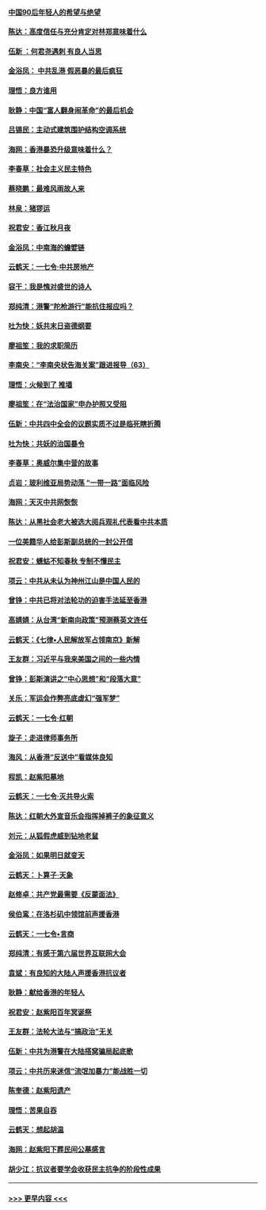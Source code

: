 #### [中国90后年轻人的希望与绝望](../pages/nsc993/n11642317.md?t=11091344) 
#### [陈达：高度信任与充分肯定对林郑意味着什么](../pages/nsc993/n11641441.md?t=11091344) 
#### [伍新 ：何君尧遇刺 有良人当思](../pages/nsc993/n11641503.md?t=11091344) 
#### [金浴凤： 中共乱港  假恶暴的最后疯狂](../pages/nsc993/n11641495.md?t=11091344) 
#### [理悟：良方谁用](../pages/nsc993/n11641463.md?t=11091344) 
#### [耿静：中国“富人翻身闹革命”的最后机会](../pages/nsc993/n11640655.md?t=11091344) 
#### [吕锡民：主动式建筑围护结构空调系统](../pages/nsc993/n11640168.md?t=11091344) 
#### [海网：香港暴恐升级意味着什么？](../pages/nsc993/n11635904.md?t=11091344) 
#### [李春草：社会主义民主特色](../pages/nsc993/n11634657.md?t=11091344) 
#### [蔡晓鹏：最难风雨故人来](../pages/nsc993/n11633145.md?t=11091344) 
#### [林泉：猪猡运](../pages/nsc993/n11631469.md?t=11091344) 
#### [祝君安：香江秋月夜](../pages/nsc993/n11631440.md?t=11091344) 
#### [金浴凤：中南海的蟾嬖链](../pages/nsc993/n11631290.md?t=11091344) 
#### [云鹤天：一七令·中共房地产](../pages/nsc993/n11630084.md?t=11091344) 
#### [容干：我是愧对盛世的诗人](../pages/nsc993/n11630059.md?t=11091344) 
#### [郑纯清：港警“陀枪游行”能抗住报应吗？](../pages/nsc993/n11629999.md?t=11091344) 
#### [吐为快：妖共末日盗德纲要](../pages/nsc993/n11628610.md?t=11091344) 
#### [廖祖笙：我的求职简历](../pages/nsc993/n11628492.md?t=11091344) 
#### [李南央：“李南央状告海关案”跟进报导（63）](../pages/nsc993/n11627039.md?t=11091344) 
#### [理悟：火候到了 推墙](../pages/nsc993/n11626917.md?t=11091344) 
#### [廖祖笙：在“法治国家”申办护照又受阻](../pages/nsc993/n11626500.md?t=11091344) 
#### [伍新：中共四中全会的议题实质不过是临死瞎折腾](../pages/nsc993/n11621774.md?t=11091344) 
#### [吐为快：共妖的治国暴令](../pages/nsc993/n11621401.md?t=11091344) 
#### [李春草：奥威尔集中营的故事](../pages/nsc993/n11621373.md?t=11091344) 
#### [贞岩：玻利维亚局势动荡 “一带一路”面临风险](../pages/nsc993/n11619480.md?t=11091344) 
#### [海网：天灭中共网恢恢](../pages/nsc993/n11618261.md?t=11091344) 
#### [陈达：从黑社会老大被选大阅兵观礼代表看中共本质](../pages/nsc993/n11618229.md?t=11091344) 
#### [一位美籍华人给彭斯副总统的一封公开信](../pages/nsc993/n11616906.md?t=11091344) 
#### [祝君安：蟪蛄不知春秋  专制不懂民主](../pages/nsc993/n11616882.md?t=11091344) 
#### [项云：中共从未认为神州江山是中国人民的](../pages/nsc993/n11616763.md?t=11091344) 
#### [曾铮：中共已将对法轮功的迫害手法延至香港](../pages/nsc993/n11616561.md?t=11091344) 
#### [高婧婧：从台湾“新南向政策”预测蔡英文连任](../pages/nsc993/n11616518.md?t=11091344) 
#### [云鹤天：《七律▪人民解放军占领南京》新解](../pages/nsc993/n11616490.md?t=11091344) 
#### [王友群：习近平与我来美国之间的一些内情](../pages/nsc993/n11615052.md?t=11091344) 
#### [曾铮：彭斯演讲之“中心思想”和“段落大意”](../pages/nsc993/n11615020.md?t=11091344) 
#### [关乐：军运会作弊亮底虚幻“强军梦”](../pages/nsc993/n11615008.md?t=11091344) 
#### [云鹤天：一七令‧红朝](../pages/nsc993/n11615000.md?t=11091344) 
#### [旋子：走进律师事务所](../pages/nsc993/n11614894.md?t=11091344) 
#### [海风：从香港“反送中”看媒体良知](../pages/nsc993/n11614480.md?t=11091344) 
#### [程凯：赵紫阳墓地](../pages/nsc993/n11614464.md?t=11091344) 
#### [云鹤天：一七令‧灭共导火索](../pages/nsc993/n11613471.md?t=11091344) 
#### [陈达：红朝大外宣音乐会指挥掉裤子的象征意义](../pages/nsc993/n11613456.md?t=11091344) 
#### [刘元：从狐假虎威到钻地老鼠](../pages/nsc993/n11612832.md?t=11091344) 
#### [金浴凤：如果明日就变天](../pages/nsc993/n11611135.md?t=11091344) 
#### [云鹤天：卜算子‧天象](../pages/nsc993/n11609023.md?t=11091344) 
#### [赵修卓：共产党最需要《反蒙面法》](../pages/nsc993/n11608006.md?t=11091344) 
#### [侯伯鸾：在洛杉矶中领馆前声援香港](../pages/nsc993/n11607802.md?t=11091344) 
#### [云鹤天：一七令•言商](../pages/nsc993/n11606248.md?t=11091344) 
#### [郑纯清：有感于第六届世界互联网大会](../pages/nsc993/n11604718.md?t=11091344) 
#### [袁斌：有良知的大陆人声援香港抗议者](../pages/nsc993/n11603673.md?t=11091344) 
#### [耿静：献给香港的年轻人](../pages/nsc993/n11602462.md?t=11091344) 
#### [祝君安：赵紫阳百年冥诞祭](../pages/nsc993/n11601386.md?t=11091344) 
#### [王友群：法轮大法与“搞政治”无关](../pages/nsc993/n11601658.md?t=11091344) 
#### [伍新：中共为港警在大陆搭窝骗局起底歌](../pages/nsc993/n11601536.md?t=11091344) 
#### [项云：中共历来迷信“流氓加暴力”能战胜一切](../pages/nsc993/n11601496.md?t=11091344) 
#### [陈奎德：赵紫阳遗产](../pages/nsc993/n11601444.md?t=11091344) 
#### [理悟：苦果自吞](../pages/nsc993/n11601385.md?t=11091344) 
#### [云鹤天：想起胡温](../pages/nsc993/n11600033.md?t=11091344) 
#### [海网：赵紫阳下葬民间公墓感言](../pages/nsc993/n11600021.md?t=11091344) 
#### [胡少江：抗议者要学会收获民主抗争的阶段性成果](../pages/nsc993/n11599626.md?t=11091344) 

----
#### [ >>> 更早内容 <<< ](../indexes/nsc993-earlier.md)
